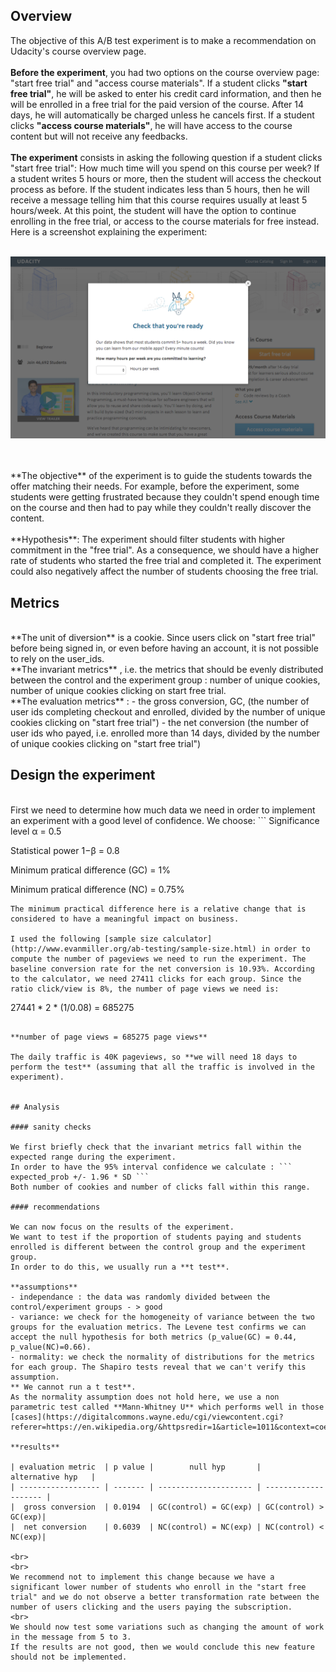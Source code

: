 ## Overview

The objective of this A/B test experiment is to make a recommendation on Udacity's course overview page.
<br>
<br>
**Before the experiment**, you had two options on the course overview page: "start free trial" and "access course materials".
If a student clicks **"start free trial"**, he will be asked to enter his credit card information, and then he will be enrolled in a free trial for the paid version of the course. After 14 days, he will automatically be charged unless he cancels first. If a student clicks **"access course materials"**, he will have access to the course content but will not receive any feedbacks.
<br>
<br>
**The experiment** consists in asking the following question if a student clicks "start free trial": How much time will you spend on this course per week? If a student writes 5 hours or more, then the student will access the checkout process as before. If the student indicates less than 5 hours, then he will receive a message telling him that this course requires usually at least 5 hours/week. At this point, the student will have the option to continue enrolling in the free trial, or access to the course materials for free instead. Here is a screenshot explaining the experiment:
<br>
<br>
<p align="center">
  <img src= "https://github.com/guillaumedelaloy/ab-testing/blob/master/image/Final Project_ Experiment Screenshot.png?raw=true">
</p>
<br>
<br>
**The objective** of the experiment is to guide the students towards the offer matching their needs. For example, before the experiment, some students were getting frustrated because they couldn't spend enough time on the course and then had to pay while they couldn't really discover the content.
<br>
<br>
**Hypothesis**: 
The experiment should filter students with higher commitment in the "free trial". As a consequence, we should have a higher rate of students who started the free trial and completed it.
The experiment could also negatively affect the number of students choosing the free trial.


## Metrics
<br>
**The unit of diversion** is a cookie. Since users click on "start free trial" before being signed in, or even before having an account, it is not possible to rely on the user_ids.
<br>
**The invariant metrics** , i.e. the metrics that should be evenly distributed between the control and the experiment group : number of unique cookies, number of unique cookies clicking on start free trial.
<br>
**The evaluation metrics** : 
- the gross conversion, GC, (the number of user ids completing checkout and enrolled, divided by the number of unique cookies clicking on "start free trial")
- the net conversion (the number of user ids who payed, i.e. enrolled more than 14 days, divided by the number of unique cookies clicking on "start free trial")


## Design the experiment
<br>
First we need to determine how much data we need in order to implement an experiment with a good level of confidence.
We choose:
```
Significance level α = 0.5

Statistical power 1−β = 0.8

Minimum pratical difference (GC) = 1%

Minimum pratical difference (NC) = 0.75%
```
The minimum practical difference here is a relative change that is considered to have a meaningful impact on business.

I used the following [sample size calculator](http://www.evanmiller.org/ab-testing/sample-size.html) in order to compute the number of pageviews we need to run the experiment. The baseline conversion rate for the net conversion is 10.93%. According to the calculator, we need 27411 clicks for each group. Since the ratio click/view is 8%, the number of page views we need is:
```
27441 * 2 * (1/0.08) = 685275
```

**number of page views = 685275 page views**

The daily traffic is 40K pageviews, so **we will need 18 days to perform the test** (assuming that all the traffic is involved in the experiment).


## Analysis

#### sanity checks

We first briefly check that the invariant metrics fall within the expected range during the experiment.
In order to have the 95% interval confidence we calculate : ``` expected_prob +/- 1.96 * SD ```
Both number of cookies and number of clicks fall within this range.

#### recommendations

We can now focus on the results of the experiment. 
We want to test if the proportion of students paying and students enrolled is different between the control group and the experiment group.
In order to do this, we usually run a **t test**.

**assumptions**
- independance : the data was randomly divided between the control/experiment groups - > good
- variance: we check for the homogeneity of variance between the two groups for the evaluation metrics. The Levene test confirms we can accept the null hypothesis for both metrics (p_value(GC) = 0.44, p_value(NC)=0.66).
- normality: we check the normality of distributions for the metrics for each group. The Shapiro tests reveal that we can't verify this assumption.
** We cannot run a t test**.
As the normality assumption does not hold here, we use a non parametric test called **Mann-Whitney U** which performs well in those [cases](https://digitalcommons.wayne.edu/cgi/viewcontent.cgi?referer=https://en.wikipedia.org/&httpsredir=1&article=1011&context=coe_tbf)

**results**

| evaluation metric  | p value |        null hyp       |    alternative hyp   |
| ------------------ | ------- | --------------------- | -------------------- |
|  gross conversion  | 0.0194  | GC(control) = GC(exp) | GC(control) > GC(exp)|
|  net conversion    | 0.6039  | NC(control) = NC(exp) | NC(control) < NC(exp)|

<br>
<br>
We recommend not to implement this change because we have a significant lower number of students who enroll in the "start free trial" and we do not observe a better transformation rate between the number of users clicking and the users paying the subscription. 
<br>
We should now test some variations such as changing the amount of work in the message from 5 to 3.
If the results are not good, then we would conclude this new feature should not be implemented.
